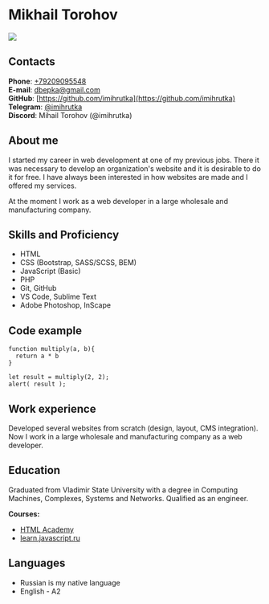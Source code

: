 # Mikhail Torohov

![](https://avatars.githubusercontent.com/u/132136769?s=150)

## Contacts
**Phone**: [+79209095548](tel:+79209095548)  
**E-mail**: [dbepka@gmail.com](mailto:dbepka@gmail.com)  
**GitHub**: [https://github.com/imihrutka](https://github.com/imihrutka)  
**Telegram**: [@imihrutka](https://t.me/imihrutka)  
**Discord**: Mihail Torohov (@imihrutka)  

## About me
I started my career in web development at one of my previous jobs. There it was necessary to develop an organization's website and it is desirable to do it for free. I have always been interested in how websites are made and I offered my services.  
  
At the moment I work as a web developer in a large wholesale and manufacturing company.
  

## Skills and Proficiency
* HTML
* CSS (Bootstrap, SASS/SCSS, BEM)  
* JavaScript (Basic)
* PHP
* Git, GitHub
* VS Code, Sublime Text
* Adobe Photoshop, InScape
## Code example
```
function multiply(a, b){
  return a * b
}

let result = multiply(2, 2);
alert( result );
```
## Work experience
Developed several websites from scratch (design, layout, CMS integration).  
Now I work in a large wholesale and manufacturing company as a web developer.  
## Education
Graduated from Vladimir State University with a degree in Computing Machines, Complexes, Systems and Networks. Qualified as an engineer.  

**Courses:**
* [HTML Academy](https://htmlacademy.ru/)
* [learn.javascript.ru](https://learn.javascript.ru)

## Languages
* Russian is my native language
* English - A2